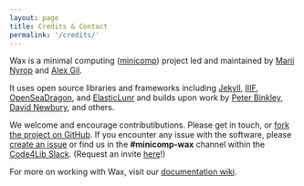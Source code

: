 ```yaml
---
layout: page
title: Credits & Contact
permalink: '/credits/'
---
```


Wax is a minimal computing ([minicomp](https://github.com/minicomp)) project led and maintained by [Marii Nyrop](https://marii.info/) and [Alex Gil](https://github.com/elotroalex).

It uses open source libraries and frameworks including [Jekyll](https://jekyllrb.com), [IIIF](http://iiif.io), [OpenSeaDragon](https://openseadragon.github.io/), and [ElasticLunr](http://elasticlunr.com/) and builds upon work by [Peter Binkley](https://github.com/pbinkley), [David Newbury](https://github.com/workergnome), and others.

We welcome and encourage contributibutions. Please get in touch, or [fork the project on GitHub](https://github.com/minicomp/wax). If you encounter any issue with the software, please [create an issue](https://github.com/minicomp/wax/issues) or find us in the **#minicomp-wax** channel within the [Code4Lib Slack](https://code4lib.slack.com). (Request an invite [here](https://docs.google.com/forms/d/e/1FAIpQLSeD77mBp0Y13mFePF8UmDwFrlbxNx3VttEjz_3dgglJeK-Zbg/viewform?c=0&w=1)!)

For more on working with Wax, visit our [documentation wiki](https://minicomp.github.io/wiki/wax/).
